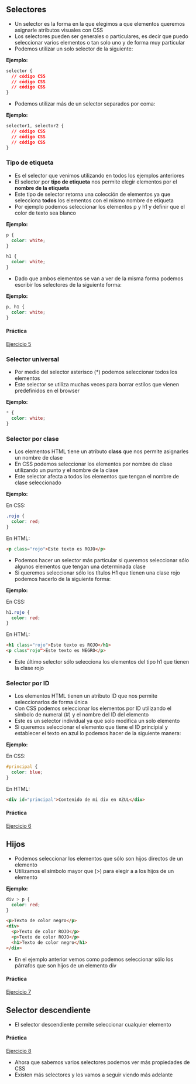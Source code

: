## Selectores
* Un selector es la forma en la que elegimos a que elementos queremos asignarle atributos visuales con CSS
* Los selectores pueden ser generales o particulares, es decír que puedo seleccionar varios elementos o tan solo uno y de forma muy particular
* Podemos utilizar un solo selector de la siguiente:

**Ejemplo:**
```css
selector {
  // código CSS
  // código CSS
  // código CSS
}
```

* Podemos utilizar más de un selector separados por coma:

**Ejemplo:**
```css
selector1, selector2 {
  // código CSS
  // código CSS
  // código CSS
}
```

### Tipo de etiqueta
* Es el selector que venimos utilizando en todos los ejemplos anteriores
* El selector por **tipo de etiqueta** nos permite elegir elementos por el **nombre de la etiqueta**
* Este tipo de selector retorna una colección de elementos ya que selecciona **todos** los elementos con el mismo nombre de etiqueta
* Por ejemplo podemos seleccionar los elementos p y h1 y definir que el color de texto sea blanco

**Ejemplo:**
```css
p {
  color: white;
}

h1 {
  color: white;
}
```

* Dado que ambos elementos se van a ver de la misma forma podemos escribir los selectores de la siguiente forma:

**Ejemplo:**
```css
p, h1 {
  color: white;
}
```

#### Práctica
[Ejercicio 5](../ejercicios_css/ej5.md)

### Selector universal
* Por medio del selector asterisco (*) podemos seleccionar todos los elementos
* Este selector se utiliza muchas veces para borrar estilos que vienen predefinidos en el browser

**Ejemplo:**
```css
* {
  color: white;
}
```

### Selector por clase
* Los elementos HTML tiene un atributo **class** que nos permite asignarles un nombre de clase
* En CSS podemos seleccionar los elementos por nombre de clase utilizando un punto y el nombre de la clase
* Este selector afecta a todos los elementos que tengan el nombre de clase seleccionado

**Ejemplo:**

En CSS:
```css
.rojo {
  color: red;
}
```

En HTML:
```html
<p class="rojo">Este texto es ROJO</p>
```

* Podemos hacer un selector más particular si queremos seleccionar sólo algunos elementos que tengan una determinada clase
* Si queremos seleccionar sólo los títulos H1 que tienen una clase rojo podemos hacerlo de la siguiente forma:

**Ejemplo:**

En CSS:
```css
h1.rojo {
  color: red;
}
```

En HTML:
```html
<h1 class="rojo">Este texto es ROJO</h1>
<p class"rojo">Este texto es NEGRO</p>
```

* Este último selector sólo selecciona los elementos del tipo h1 que tienen la clase rojo

### Selector por ID
* Los elementos HTML tienen un atributo ID que nos permite seleccionarlos de forma única
* Con CSS podemos seleccionar los elementos por ID utilizando el símbolo de numeral (#) y el nombre del ID del elemento
* Este es un selector individual ya que solo modifica un solo elemento
* Si queremos seleccionar el elemento que tiene el ID principial y establecer el texto en azul lo podemos hacer de la siguiente manera:

**Ejemplo:**

En CSS:
```css
#principal {
  color: blue;
}
```

En HTML:
```html
<div id="principal">Contenido de mi div en AZUL</div>
```

#### Práctica
[Ejercicio 6](../ejercicios_css/ej6.md)

## Hijos
* Podemos seleccionar los elementos que sólo son hijos directos de un elemento
* Utilizamos el símbolo mayor que (>) para elegir a a los hijos de un elemento

**Ejemplo:**
```css
div > p {
  color: red;
}
```
```html
<p>Texto de color negro</p>
<div>
  <p>Texto de color ROJO</p>
  <p>Texto de color ROJO</p>
  <h1>Texto de color negro</h1>
</div>
```

* En el ejemplo anterior vemos como podemos seleccionar sólo los párrafos que son hijos de un elemento div

#### Práctica
[Ejercicio 7](../ejercicios_css/ej7.md)

## Selector descendiente
* El selector descendiente permite seleccionar cualquier elemento

#### Práctica
[Ejercicio 8](../ejercicios_css/ej8.md)

* Ahora que sabemos varios selectores podemos ver más propiedades de CSS
* Existen más selectores y los vamos a seguir viendo más adelante
